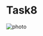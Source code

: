 # Task8
![photo](https://github.com/19r01a0419/Task8/assets/101263204/c1f63325-0170-49f2-a4cc-4df30c0d97ba)
